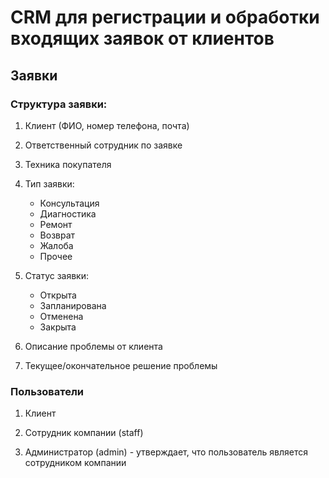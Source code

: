 # CRM для регистрации и обработки входящих заявок от клиентов

## Заявки

### Структура заявки:

1. Клиент (ФИО, номер телефона, почта)

2. Ответственный сотрудник по заявке

3. Техника покупателя

4. Тип заявки:

    - Консультация
    - Диагностика
    - Ремонт
    - Возврат
    - Жалоба
    - Прочее

5. Статус заявки:

    - Открыта
    - Запланирована
    - Отменена
    - Закрыта

6. Описание проблемы от клиента

7. Текущее/окончательное решение проблемы

### Пользователи

1. Клиент

2. Сотрудник компании (staff)

3. Администратор (admin) - утверждает, что пользователь является сотрудником компании

